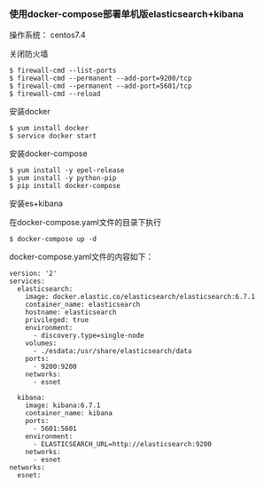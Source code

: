### 使用docker-compose部署单机版elasticsearch+kibana

操作系统： centos7.4


关闭防火墙
```
$ firewall-cmd --list-ports
$ firewall-cmd --permanent --add-port=9200/tcp
$ firewall-cmd --permanent --add-port=5601/tcp
$ firewall-cmd --reload
```

安装docker

```
$ yum install docker
$ service docker start
```

安装docker-compose
```
$ yum install -y epel-release
$ yum install -y python-pip
$ pip install docker-compose
```

安装es+kibana

在docker-compose.yaml文件的目录下执行
```
$ docker-compose up -d 
```

docker-compose.yaml文件的内容如下：

```
version: '2'
services:
  elasticsearch:
    image: docker.elastic.co/elasticsearch/elasticsearch:6.7.1
    container_name: elasticsearch
    hostname: elasticsearch
    privileged: true
    environment:
      - discovery.type=single-node
    volumes:
      - ./esdata:/usr/share/elasticsearch/data
    ports:
      - 9200:9200
    networks:
      - esnet

  kibana:
    image: kibana:6.7.1
    container_name: kibana
    ports:
      - 5601:5601
    environment:
      - ELASTICSEARCH_URL=http://elasticsearch:9200
    networks:
      - esnet
networks:
  esnet:
  
```
